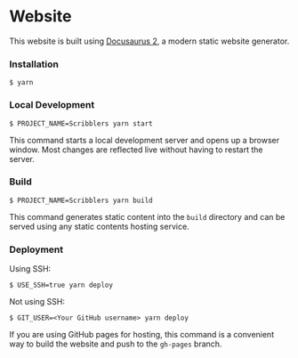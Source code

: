 # Website

This website is built using [Docusaurus 2](https://docusaurus.io/), a modern static website generator.

### Installation

```
$ yarn
```

### Local Development

```
$ PROJECT_NAME=Scribblers yarn start
```

This command starts a local development server and opens up a browser window. Most changes are reflected live without having to restart the server.

### Build

```
$ PROJECT_NAME=Scribblers yarn build
```

This command generates static content into the `build` directory and can be served using any static contents hosting service.

### Deployment

Using SSH:

```
$ USE_SSH=true yarn deploy
```

Not using SSH:

```
$ GIT_USER=<Your GitHub username> yarn deploy
```

If you are using GitHub pages for hosting, this command is a convenient way to build the website and push to the `gh-pages` branch.
